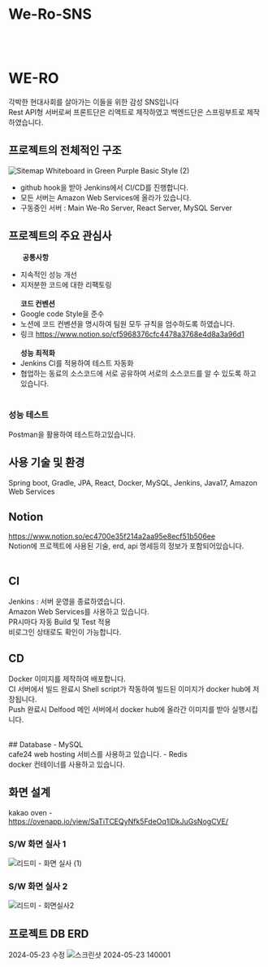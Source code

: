 # We-Ro-SNS
<br><br>


WE-RO
=============
각박한 현대사회를 살아가는 이들을 위한 감성 SNS입니다<br>
Rest API형 서버로써 프론트단은 리액트로 제작하였고 백엔드단은 스프링부트로 제작하였습니다.<br>

## 프로젝트의 전체적인 구조
![Sitemap Whiteboard in Green Purple Basic Style (2)](https://github.com/Path-Finder-Org/We-Ro-SNS/assets/104974710/3f1777d7-7ab3-4ebb-99bf-31f36b172a0e)
- github hook을 받아 Jenkins에서 CI/CD를 진행합니다.
- 모든 서버는 Amazon Web Services에 올라가 있습니다.<br>
- 구동중인 서버 : Main We-Ro Server, React Server, MySQL Server


## 프로젝트의 주요 관심사
&nbsp;&nbsp;&nbsp;&nbsp;&nbsp;&nbsp;&nbsp;<b>공통사항</b><br>
- 지속적인 성능 개선
- 지저분한 코드에 대한 리팩토링
<br><br>
<b>코드 컨벤션</b><br>
- Google code Style을 준수
- 노션에 코드 컨벤션을 명시하여 팀원 모두 규칙을 엄수하도록 하였습니다.
- 링크 <https://www.notion.so/cf5968376cfc4478a3768e4d8a3a96d1>
<br><br>
<b>성능 최적화</b>
- Jenkins CI를 적용하여 테스트 자동화
- 협업하는 동료의 소스코드에 서로 공유하여 서로의 소스코드를 알 수 있도록 하고 있습니다.
<br><br>

### 성능 테스트
Postman을 활용하여 테스트하고있습니다.<br>


## 사용 기술 및 환경
Spring boot, Gradle, JPA, React, Docker, MySQL, Jenkins, Java17, Amazon Web Services
<br>

## Notion
<https://www.notion.so/ec4700e35f214a2aa95e8ecf51b506ee><br>
Notion에 프로젝트에 사용된 기술, erd, api 명세등의 정보가 포함되어있습니다.<br>
<br>
## CI
Jenkins : 서버 운영을 종료하였습니다.<br>
Amazon Web Services를 사용하고 있습니다.<br>
PR시마다 자동 Build 및 Test 적용<br>
비로그인 상태로도 확인이 가능합니다.<br>

## CD
Docker 이미지를 제작하여 배포합니다.<br>
CI 서버에서 빌드 완료시 Shell script가 작동하여 빌드된 이미지가 docker hub에 저장됩니다.<br>
Push 완료시 Delfood 메인 서버에서 docker hub에 올라간 이미지를 받아 실행시킵니다.<br>


<br>
## Database
- MySQL<br>
cafe24 web hosting 서비스를 사용하고 있습니다.
- Redis<br>
docker 컨테이너를 사용하고 있습니다.
<br>

## 화면 설계
kakao oven - <https://ovenapp.io/view/SaTiTCEQyNfk5FdeOq1lDkJuGsNogCVE/>

### S/W 화면 실사 1
![리드미 - 화면 실사 (1)](https://github.com/Path-Finder-Org/We-Ro-SNS/assets/104974710/b0c5b327-4567-44fa-8e0a-47fddf03131a)

### S/W 화면 실사 2
![리드미 - 회면실사2](https://github.com/Path-Finder-Org/We-Ro-SNS/assets/104974710/a6d343da-bbcf-47c0-b386-5a0122641d9a)

## 프로젝트 DB ERD
2024-05-23 수정
![스크린샷 2024-05-23 140001](https://github.com/Path-Finder-Org/We-Ro-SNS/assets/104974710/8bb1dcc7-f59f-4b42-b92d-049fa0f4e783)


